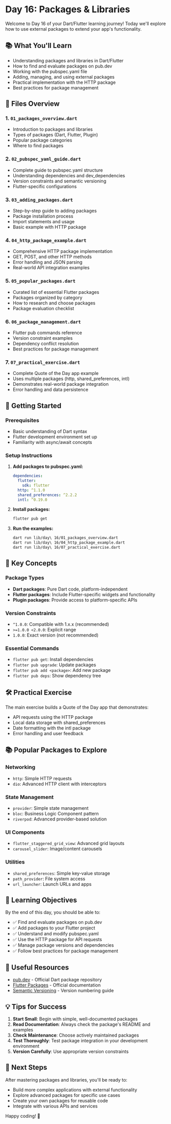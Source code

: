 # Day 16: Packages & Libraries

Welcome to Day 16 of your Dart/Flutter learning journey! Today we'll explore how to use external packages to extend your app's functionality.

## 📚 What You'll Learn

- Understanding packages and libraries in Dart/Flutter
- How to find and evaluate packages on pub.dev
- Working with the pubspec.yaml file
- Adding, managing, and using external packages
- Practical implementation with the HTTP package
- Best practices for package management

## 📁 Files Overview

### 1. `01_packages_overview.dart`
- Introduction to packages and libraries
- Types of packages (Dart, Flutter, Plugin)
- Popular package categories
- Where to find packages

### 2. `02_pubspec_yaml_guide.dart`
- Complete guide to pubspec.yaml structure
- Understanding dependencies and dev_dependencies
- Version constraints and semantic versioning
- Flutter-specific configurations

### 3. `03_adding_packages.dart`
- Step-by-step guide to adding packages
- Package installation process
- Import statements and usage
- Basic example with HTTP package

### 4. `04_http_package_example.dart`
- Comprehensive HTTP package implementation
- GET, POST, and other HTTP methods
- Error handling and JSON parsing
- Real-world API integration examples

### 5. `05_popular_packages.dart`
- Curated list of essential Flutter packages
- Packages organized by category
- How to research and choose packages
- Package evaluation checklist

### 6. `06_package_management.dart`
- Flutter pub commands reference
- Version constraint examples
- Dependency conflict resolution
- Best practices for package management

### 7. `07_practical_exercise.dart`
- Complete Quote of the Day app example
- Uses multiple packages (http, shared_preferences, intl)
- Demonstrates real-world package integration
- Error handling and data persistence

## 🚀 Getting Started

### Prerequisites
- Basic understanding of Dart syntax
- Flutter development environment set up
- Familiarity with async/await concepts

### Setup Instructions

1. **Add packages to pubspec.yaml:**
   ```yaml
   dependencies:
     flutter:
       sdk: flutter
     http: ^1.1.0
     shared_preferences: ^2.2.2
     intl: ^0.19.0
   ```

2. **Install packages:**
   ```bash
   flutter pub get
   ```

3. **Run the examples:**
   ```bash
   dart run lib/day\ 16/01_packages_overview.dart
   dart run lib/day\ 16/04_http_package_example.dart
   dart run lib/day\ 16/07_practical_exercise.dart
   ```

## 📖 Key Concepts

### Package Types
- **Dart packages**: Pure Dart code, platform-independent
- **Flutter packages**: Include Flutter-specific widgets and functionality
- **Plugin packages**: Provide access to platform-specific APIs

### Version Constraints
- `^1.0.0`: Compatible with 1.x.x (recommended)
- `>=1.0.0 <2.0.0`: Explicit range
- `1.0.0`: Exact version (not recommended)

### Essential Commands
- `flutter pub get`: Install dependencies
- `flutter pub upgrade`: Update packages
- `flutter pub add <package>`: Add new package
- `flutter pub deps`: Show dependency tree

## 🛠 Practical Exercise

The main exercise builds a Quote of the Day app that demonstrates:
- API requests using the HTTP package
- Local data storage with shared_preferences
- Date formatting with the intl package
- Error handling and user feedback

## 📚 Popular Packages to Explore

### Networking
- `http`: Simple HTTP requests
- `dio`: Advanced HTTP client with interceptors

### State Management
- `provider`: Simple state management
- `bloc`: Business Logic Component pattern
- `riverpod`: Advanced provider-based solution

### UI Components
- `flutter_staggered_grid_view`: Advanced grid layouts
- `carousel_slider`: Image/content carousels

### Utilities
- `shared_preferences`: Simple key-value storage
- `path_provider`: File system access
- `url_launcher`: Launch URLs and apps

## 🎯 Learning Objectives

By the end of this day, you should be able to:
- ✅ Find and evaluate packages on pub.dev
- ✅ Add packages to your Flutter project
- ✅ Understand and modify pubspec.yaml
- ✅ Use the HTTP package for API requests
- ✅ Manage package versions and dependencies
- ✅ Follow best practices for package management

## 🔗 Useful Resources

- [pub.dev](https://pub.dev) - Official Dart package repository
- [Flutter Packages](https://flutter.dev/docs/development/packages-and-plugins) - Official documentation
- [Semantic Versioning](https://semver.org/) - Version numbering guide

## 💡 Tips for Success

1. **Start Small**: Begin with simple, well-documented packages
2. **Read Documentation**: Always check the package's README and examples
3. **Check Maintenance**: Choose actively maintained packages
4. **Test Thoroughly**: Test package integration in your development environment
5. **Version Carefully**: Use appropriate version constraints

## 🎉 Next Steps

After mastering packages and libraries, you'll be ready to:
- Build more complex applications with external functionality
- Explore advanced packages for specific use cases
- Create your own packages for reusable code
- Integrate with various APIs and services

Happy coding! 🚀